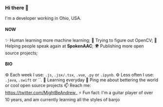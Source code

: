 ### Hi there 👋

I'm a developer working in Ohio, USA.

#### NOW
✨ Human learning more machine learning;
🤌 Trying to figure out OpenCV;
🏢 Helping people speak again at **SpokenAAC**;
🌍 Publishing more open source projects;

#### BIO
⚙️ Each week I use: `.js`, `.jsx/.tsx`, `.vue`, `.py` or `.ipynb`.
⚙️ Less often I use: `.java`, `.swift` or ``.
🌱 Learning everyday
💬 Ping me about bettering the world or cool open source projects
📫 Reach me: https://twitter.com/MightBeAndrew_
⚡️ Fun fact: I'm a guitar player of over 10 years, and am currently learning all the styles of banjo
